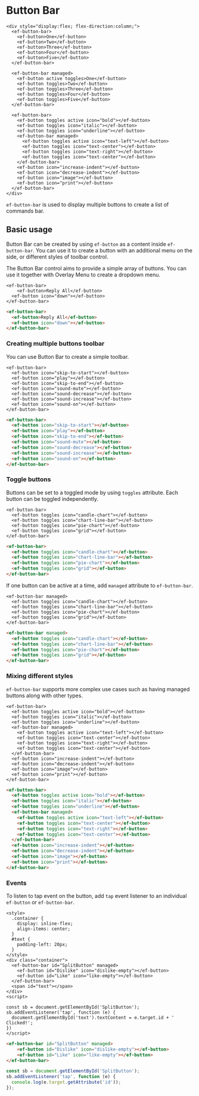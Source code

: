 # Button Bar

```live(preview)
<div style="display:flex; flex-direction:column;">
  <ef-button-bar>
    <ef-button>One</ef-button>
    <ef-button>Two</ef-button>
    <ef-button>Three</ef-button>
    <ef-button>Four</ef-button>
    <ef-button>Five</ef-button>
  </ef-button-bar>

  <ef-button-bar managed>
    <ef-button active toggles>One</ef-button>
    <ef-button toggles>Two</ef-button>
    <ef-button toggles>Three</ef-button>
    <ef-button toggles>Four</ef-button>
    <ef-button toggles>Five</ef-button>
  </ef-button-bar>

  <ef-button-bar>
    <ef-button toggles active icon="bold"></ef-button>
    <ef-button toggles icon="italic"></ef-button>
    <ef-button toggles icon="underline"></ef-button>
    <ef-button-bar managed>
      <ef-button toggles active icon="text-left"></ef-button>
      <ef-button toggles icon="text-center"></ef-button>
      <ef-button toggles icon="text-right"></ef-button>
      <ef-button toggles icon="text-center"></ef-button>
    </ef-button-bar>
    <ef-button icon="increase-indent"></ef-button>
    <ef-button icon="decrease-indent"></ef-button>
    <ef-button icon="image"></ef-button>
    <ef-button icon="print"></ef-button>
  </ef-button-bar>
</div>
```

`ef-button-bar` is used to display multiple buttons to create a list of commands bar.

## Basic usage
Button Bar can be created by using `ef-button` as a content inside `ef-button-bar`. You can use it to create a button with an additional menu on the side, or different styles of toolbar control. 

The Button Bar control aims to provide a simple array of buttons. You can use it together with Overlay Menu to create a dropdown menu. 


```live
<ef-button-bar>
	<ef-button>Reply All</ef-button>
  <ef-button icon="down"></ef-button>
</ef-button-bar>
```
```html
<ef-button-bar>
  <ef-button>Reply All</ef-button>
  <ef-button icon="down"></ef-button>
</ef-button-bar>
```

### Creating multiple buttons toolbar
You can use Button Bar to create a simple toolbar.

```live
<ef-button-bar>
  <ef-button icon="skip-to-start"></ef-button>
  <ef-button icon="play"></ef-button>
  <ef-button icon="skip-to-end"></ef-button>
  <ef-button icon="sound-mute"></ef-button>
  <ef-button icon="sound-decrease"></ef-button>
  <ef-button icon="sound-increase"></ef-button>
  <ef-button icon="sound-on"></ef-button>
</ef-button-bar>
```

```html
<ef-button-bar>
  <ef-button icon="skip-to-start"></ef-button>
  <ef-button icon="play"></ef-button>
  <ef-button icon="skip-to-end"></ef-button>
  <ef-button icon="sound-mute"></ef-button>
  <ef-button icon="sound-decrease"></ef-button>
  <ef-button icon="sound-increase"></ef-button>
  <ef-button icon="sound-on"></ef-button>
</ef-button-bar>
```

### Toggle buttons
Buttons can be set to a toggled mode by using `toggles` attribute. Each button can be toggled independently.

```live
<ef-button-bar>
  <ef-button toggles icon="candle-chart"></ef-button>
  <ef-button toggles icon="chart-line-bar"></ef-button>
  <ef-button toggles icon="pie-chart"></ef-button>
  <ef-button toggles icon="grid"></ef-button>
</ef-button-bar>
```

```html
<ef-button-bar>
  <ef-button toggles icon="candle-chart"></ef-button>
  <ef-button toggles icon="chart-line-bar"></ef-button>
  <ef-button toggles icon="pie-chart"></ef-button>
  <ef-button toggles icon="grid"></ef-button>
</ef-button-bar>
```

If one button can be active at a time, add `managed` attribute to `ef-button-bar`.

```live
<ef-button-bar managed>
  <ef-button toggles icon="candle-chart"></ef-button>
  <ef-button toggles icon="chart-line-bar"></ef-button>
  <ef-button toggles icon="pie-chart"></ef-button>
  <ef-button toggles icon="grid"></ef-button>
</ef-button-bar>
```

```html
<ef-button-bar managed>
  <ef-button toggles icon="candle-chart"></ef-button>
  <ef-button toggles icon="chart-line-bar"></ef-button>
  <ef-button toggles icon="pie-chart"></ef-button>
  <ef-button toggles icon="grid"></ef-button>
</ef-button-bar>
```

### Mixing different styles
`ef-button-bar` supports more complex use cases such as having managed buttons along with other types.


```live
<ef-button-bar>
  <ef-button toggles active icon="bold"></ef-button>
  <ef-button toggles icon="italic"></ef-button>
  <ef-button toggles icon="underline"></ef-button>
  <ef-button-bar managed>
    <ef-button toggles active icon="text-left"></ef-button>
    <ef-button toggles icon="text-center"></ef-button>
    <ef-button toggles icon="text-right"></ef-button>
    <ef-button toggles icon="text-center"></ef-button>
  </ef-button-bar>
  <ef-button icon="increase-indent"></ef-button>
  <ef-button icon="decrease-indent"></ef-button>
  <ef-button icon="image"></ef-button>
  <ef-button icon="print"></ef-button>
</ef-button-bar>
```

```html
<ef-button-bar>
  <ef-button toggles active icon="bold"></ef-button>
  <ef-button toggles icon="italic"></ef-button>
  <ef-button toggles icon="underline"></ef-button>
  <ef-button-bar managed>
    <ef-button toggles active icon="text-left"></ef-button>
    <ef-button toggles icon="text-center"></ef-button>
    <ef-button toggles icon="text-right"></ef-button>
    <ef-button toggles icon="text-center"></ef-button>
  </ef-button-bar>
  <ef-button icon="increase-indent"></ef-button>
  <ef-button icon="decrease-indent"></ef-button>
  <ef-button icon="image"></ef-button>
  <ef-button icon="print"></ef-button>
</ef-button-bar>
```

### Events
To listen to tap event on the button, add `tap` event listener to an individual `ef-button` or `ef-button-bar`.

```live
<style>
  .container {
    display: inline-flex;
    align-items: center;
  }
  #text {
    padding-left: 20px;
  }
</style>
<div class="container">
  <ef-button-bar id="SplitButton" managed>
    <ef-button id="Dislike" icon="dislike-empty"></ef-button>
    <ef-button id="Like" icon="like-empty"></ef-button>
  </ef-button-bar>
  <span id="text"></span>
</div>
<script>

const sb = document.getElementById('SplitButton');
sb.addEventListener('tap', function (e) {
  document.getElementById('text').textContent = e.target.id + ' Clicked!';
})
</script>
```

```html
<ef-button-bar id="SplitButton" managed>
    <ef-button id="Dislike" icon="dislike-empty"></ef-button>
    <ef-button id="Like" icon="like-empty"></ef-button>
</ef-button-bar>
```
```js
const sb = document.getElementById('SplitButton');
sb.addEventListener('tap', function (e) {
  console.log(e.target.getAttribute('id'));
});
```

